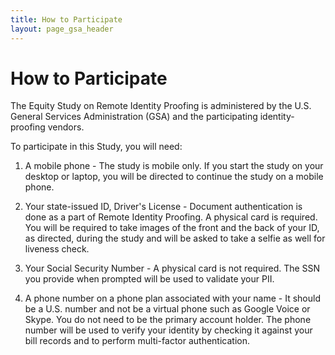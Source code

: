 ```yaml
---
title: How to Participate
layout: page_gsa_header
---
```

# How to Participate
The Equity Study on Remote Identity Proofing is administered by the U.S. General Services Administration (GSA) and the participating identity-proofing vendors. 

To participate in this Study, you will need:

1.  A mobile phone - The study is mobile only. If you start the study on your desktop or laptop, you will be directed to continue the study on a mobile phone. 

2.  Your state-issued ID, Driver's License - Document authentication is done as a part of Remote Identity Proofing. A physical card is required. You will be required to take images of the front and the back of your ID, as directed, during the study and will be asked to take a selfie as well for liveness check.

3.  Your Social Security Number - A physical card is not required. The SSN you provide when prompted will be used to validate your PII.

4.  A phone number on a phone plan associated with your name - It should be a U.S. number and not be a virtual phone such as Google Voice or Skype. You do not need to be the primary account holder. The phone number will be used to verify your identity by checking it against your bill records and to perform multi-factor authentication.

